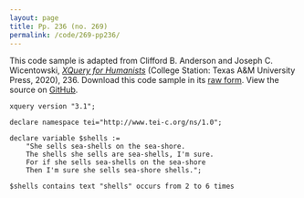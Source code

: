 ```yaml
---
layout: page
title: Pp. 236 (no. 269)
permalink: /code/269-pp236/
---
```


This code sample is adapted from Clifford B. Anderson and Joseph C. Wicentowski, 
[_XQuery for Humanists_](/) (College Station: Texas A&M University Press, 2020), 236. 
Download this code sample in its [raw form](/code/269-pp236/269-pp236.xq).
View the source on [GitHub](https://github.com/coding4humanists/xquery4humanists/blob/release/code/269-pp236/269-pp236.xq).

```xquery
xquery version "3.1";

declare namespace tei="http://www.tei-c.org/ns/1.0";

declare variable $shells := 
    "She sells sea-shells on the sea-shore.
    The shells she sells are sea-shells, I'm sure.
    For if she sells sea-shells on the sea-shore
    Then I'm sure she sells sea-shore shells.";

$shells contains text "shells" occurs from 2 to 6 times
```  
